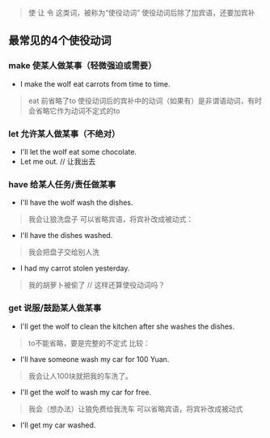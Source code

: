 > 使 让 令 这类词，被称为“使役动词”
> 使役动词后除了加宾语，还要加宾补

## 最常见的4个使役动词
### make 使某人做某事（轻微强迫或需要）
- I make the wolf eat carrots from time to time.
> eat 前省略了to
> 使役动词后的宾补中的动词（如果有）是非谓语动词，有时会省略它作为动词不定式的to

### let 允许某人做某事（不绝对）
- I'll let the wolf eat some chocolate.
- Let me out. // 让我出去
### have 给某人任务/责任做某事
- I'll have the wolf wash the dishes.
> 我会让狼洗盘子
可以省略宾语，将宾补改成被动式：
- I'll have the dishes washed.
> 我会把盘子交给别人洗
- I had my carrot stolen yesterday.
> 我的胡萝卜被偷了 // 这样还算使役动词吗？
### get 说服/鼓励某人做某事
- I'll get the wolf to clean the kitchen after she washes the dishes.
> to不能省略，要是完整的不定式
比较：
- I'll have someone wash my car for 100 Yuan.
> 我会让人100块就把我的车洗了。
- I'll get the wolf to wash my car for free.
> 我会（想办法）让狼免费给我洗车
可以省略宾语，将宾补改成被动式
- I'll get my car washed.
